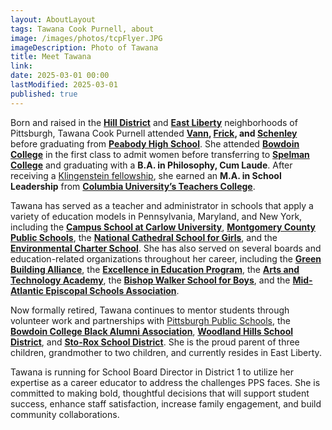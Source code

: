 ```yaml
---
layout: AboutLayout
tags: Tawana Cook Purnell, about
image: /images/photos/tcpFlyer.JPG
imageDescription: Photo of Tawana
title: Meet Tawana
link:
date: 2025-03-01 00:00
lastModified: 2025-03-01
published: true
---
```


Born and raised in the **[Hill District](https://www.visitpittsburgh.com/blog/hill-district-a-neighborhood-guide/)** and **[East Liberty](https://www.visitpittsburgh.com/blog/east-liberty-garfield-and-friendship-neighborhood-guide/)** neighborhoods of Pittsburgh, Tawana Cook Purnell attended **[Vann](https://d-scholarship.pitt.edu/9896/), [Frick](https://en.wikipedia.org/wiki/Pittsburgh_Science_and_Technology_Academy), and [Schenley](https://en.wikipedia.org/wiki/Schenley_High_School)** before graduating from **[Peabody High School](https://en.wikipedia.org/wiki/Peabody_High_School_(Pennsylvania))**. She attended **[Bowdoin College](https://www.bowdoin.edu)** in the first class to admit women before transferring to **[Spelman College](https://www.spelman.edu)** and graduating with a **B.A. in Philosophy, Cum Laude**. After receiving a [Klingenstein fellowship](https://klingenstein.org/esther-a-joseph-klingenstein-fund/neuroscience/fellowship-programs/), she earned an **M.A. in School Leadership** from **[Columbia University’s Teachers College](http://www.tc.columbia.edu)**.

Tawana has served as a teacher and administrator in schools that apply a variety of education models in Pennsylvania, Maryland, and New York, including the **[Campus School at Carlow University](https://www.carlow.edu/cls/)**, **[Montgomery County Public Schools](https://www.montgomeryschoolsmd.org)**, the **[National Cathedral School for Girls](https://www.ncs.org)**, and the **[Environmental Charter School](https://ecspgh.org)**. She has also served on several boards and education-related organizations throughout her career, including the **[Green Building Alliance](https://gba.org)**, the **[Excellence in Education Program](https://www.cee.org/)**, the **[Arts and Technology Academy](https://www.kippdc.org/kipp-dc-public-schools/early-childhood-schools/kipp-dc-arts-technology-academy/)**, the **[Bishop Walker School for Boys](https://www.bishopwalkerschool.org)**, and the **[Mid-Atlantic Episcopal Schools Association](https://www.maesaschools.org/)**. 

Now formally retired, Tawana continues to mentor students through volunteer work and partnerships with [Pittsburgh Public Schools](https://www.pghschools.org/), the **[Bowdoin College Black Alumni Association](https://www.bowdoin.edu/alumni-families/connect/multicultural-alumni/bcbaa/index.html)**, **[Woodland Hills School District](https://www.whsd.net/)**, and **[Sto-Rox School District](https://www.srsd.k12.pa.us/)**. She is the proud parent of three children, grandmother to two children, and currently resides in East Liberty. 

Tawana is running for School Board Director in District 1 to utilize her expertise as a career educator to address the challenges PPS faces. She is committed to making bold, thoughtful decisions that will support student success, enhance staff satisfaction, increase family engagement, and build community collaborations.

